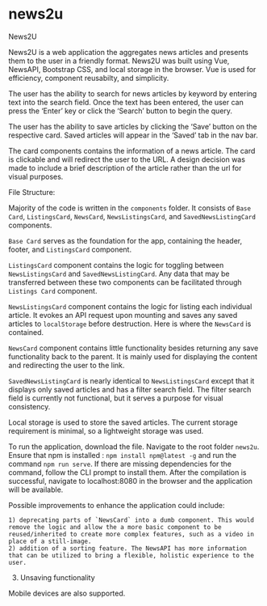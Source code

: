 # news2u

News2U

News2U is a web application the aggregates news articles and presents them to the user in a friendly format. News2U was built using Vue, NewsAPI, Bootstrap CSS, and local storage in the browser. Vue is used for efficiency, component reusabilty, and simplicity.

The user has the ability to search for news articles by keyword by entering text into the search field. Once the text has been entered, the user can press the ‘Enter’ key or click the ‘Search’ button to begin the query.

The user has the ability to save articles by clicking the ‘Save’ button on the respective card. Saved articles will appear in the ‘Saved’ tab in the nav bar.

The card components contains the information of a news article. The card is clickable and will redirect the user to the URL. A design decision was made to include a brief description of the article rather than the url for visual purposes.


File Structure:

Majority of the code is written in the `components` folder. It consists of `Base Card`, `ListingsCard`, `NewsCard`, `NewsListingsCard`, and `SavedNewsListingCard` components.

`Base Card` serves as the foundation for the app, containing the header, footer, and `ListingsCard` component.

`ListingsCard` component contains the logic for toggling between `NewsListingsCard` and `SavedNewsListingCard`. Any data that may be transferred between these two components can be facilitated through `Listings Card` component.

`NewsListingsCard` component contains the logic for listing each individual article. It evokes an API request upon mounting and saves any saved articles to `localStorage` before destruction.  Here is where the `NewsCard` is contained.

`NewsCard` component contains little functionality besides returning any save functionality back to the parent. It is mainly used for displaying the content and redirecting the user to the link.

`SavedNewsListingCard` is nearly identical to `NewsListingsCard` except that it displays only saved articles and has a filter search field. The filter search field is currently not functional, but it serves a purpose for visual consistency.

Local storage is used to store the saved articles. The current storage requirement is minimal, so a lightweight storage was used.

To run the application, download the file. Navigate to the root folder `news2u`. Ensure that npm is installed : `npm install npm@latest -g` and run the command `npm run serve`. If there are missing dependencies for the command, follow the CLI prompt to install them. After the compilation is successful, navigate to localhost:8080 in the browser and the application will be available.

Possible improvements to enhance the application could include:

 	1) deprecating parts of `NewsCard` into a dumb component. This would remove the logic and allow the a more basic component to be reused/inherited to create more complex features, such as a video in place of a still-image.
	2) addition of a sorting feature. The NewsAPI has more information that can be utilized to bring a flexible, holistic experience to the user.
  3) Unsaving functionality

Mobile devices are also supported.

